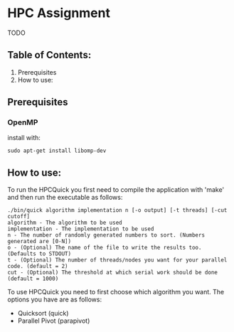 # HPC Assignment

TODO

## Table of Contents:

1. Prerequisites
2. How to use:


## Prerequisites
### OpenMP
install with:
```
sudo apt-get install libomp-dev
```

## How to use:

To run the HPCQuick you first need to compile the application with 'make' and then run the executable as follows:
```
./bin/quick algorithm implementation n [-o output] [-t threads] [-cut cutoff]
algorithm - The algorithm to be used
implementation - The implementation to be used
n - The number of randomly generated numbers to sort. (Numbers generated are [0-N])
o - (Optional) The name of the file to write the results too. (Defaults to STDOUT)
t - (Optional) The number of threads/nodes you want for your parallel code. (default = 2)
cut - (Optional) The threshold at which serial work should be done (default = 1000)
```
To use HPCQuick you need to first choose which algorithm you want. The options you have are as follows:

* Quicksort (quick)
* Parallel Pivot (parapivot)



